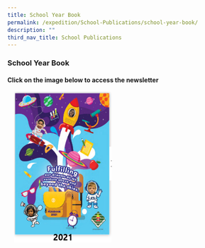 ```yaml
---
title: School Year Book
permalink: /expedition/School-Publications/school-year-book/
description: ""
third_nav_title: School Publications
---
```

### School Year Book 

#### Click on the image below to access the newsletter 

<a href="https://designrr.page/?id=245368&token=3268992976&type=FP&h=2444"><img src="/images/2021%20Yearbook.png" style="width:220px;height:340px;margin-left:15px;" align = "Left"></a>
